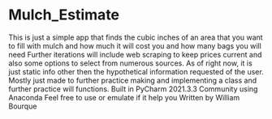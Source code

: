 # Mulch_Estimate
 This is just a simple app that finds the cubic inches of an area that you want to fill with mulch
 and how much it will cost you and how many bags you will need
 Further iterations will include web scraping to keep prices current and 
also some options to select from numerous sources. 
As of right now, it is just static info other then the hypothetical information 
requested of the user. 
Mostly just made to further practice making and implementing a class and further practice 
will functions. 
Built in PyCharm 2021.3.3 Community using Anaconda
Feel free to use or emulate if it help you
Written by William Bourque
